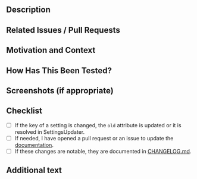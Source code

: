 <!--- We squash and merge pull requests, so the title of the PR will be the title of the merge commit -->
<!--- Please follow https://www.conventionalcommits.org/ in the title --->

## Description

<!--- Describe your changes in detail -->

## Related Issues / Pull Requests

<!--- If your PR fixes/resolves one or more issues, or is related to another PR, link to them here. -->
<!--- See: https://docs.github.com/en/free-pro-team@latest/github/managing-your-work-on-github/linking-a-pull-request-to-an-issue#linking-a-pull-request-to-an-issue-using-a-keyword --->

## Motivation and Context

<!--- Why is this change required? What problem does it solve? -->

## How Has This Been Tested?

<!--- Tested on which OS(s)? Tested on light/dark system theme? -->

## Screenshots (if appropriate)

## Checklist

<!--- Go over all the following points, and put an `x` in all the boxes that apply. -->
<!--- You can open a pull request before all these are done, but they should be done before getting merged. -->

-   [ ] If the key of a setting is changed, the `old` attribute is updated or it is resolved in SettingsUpdater.
-   [ ] If needed, I have opened a pull request or an issue to update the [documentation](https://jmuelbert.github.io/jmbde-macos/).
-   [ ] If these changes are notable, they are documented in [CHANGELOG.md](https://github.com/jmuelbert/jmbde-macos/blob/master/CHANGELOG.md).

## Additional text

<!--- Anything else you want to say. For example, mention the translators if the translations need to be updated. --->
